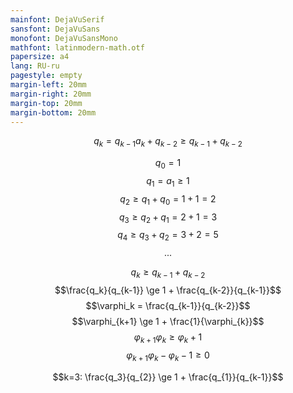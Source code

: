 ```yaml
---
mainfont: DejaVuSerif
sansfont: DejaVuSans
monofont: DejaVuSansMono
mathfont: latinmodern-math.otf
papersize: a4
lang: RU-ru
pagestyle: empty
margin-left: 20mm
margin-right: 20mm
margin-top: 20mm
margin-bottom: 20mm
---
```


$$q_k = q_{k-1}a_k + q_{k-2} \ge q_{k-1} + q_{k-2}$$

$$q_0=1$$
$$q_1 = a_1 \ge 1$$
$$q_2 \ge q_{1} + q_{0} = 1 + 1 = 2$$
$$q_3 \ge q_{2} + q_{1} = 2 + 1 = 3$$
$$q_4 \ge q_{3} + q_{2} = 3 + 2 = 5$$
$$...$$

$$q_k \ge q_{k-1} + q_{k-2}$$
$$\frac{q_k}{q_{k-1}} \ge 1 + \frac{q_{k-2}}{q_{k-1}}$$
$$\varphi_k = \frac{q_{k-1}}{q_{k-2}}$$
$$\varphi_{k+1} \ge 1 + \frac{1}{\varphi_{k}}$$
$$\varphi_{k+1}\varphi_{k} \ge \varphi_{k} + 1$$
$$\varphi_{k+1}\varphi_{k} - \varphi_{k} - 1 \ge 0$$

$$k=3: \frac{q_3}{q_{2}} \ge 1 + \frac{q_{1}}{q_{k-1}}$$